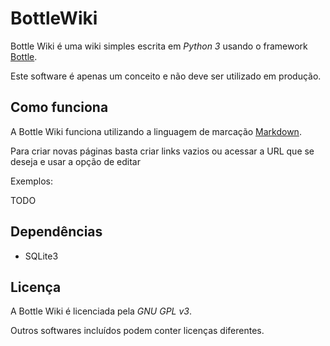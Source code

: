 # BottleWiki

Bottle Wiki é uma wiki simples escrita em *Python 3* usando o framework [Bottle](http://bottlepy.org).

Este software é apenas um conceito e não deve ser utilizado em produção.

## Como funciona

A Bottle Wiki funciona utilizando a linguagem de marcação [Markdown](http://daringfireball.net/projects/markdown).

Para criar novas páginas basta criar links vazios ou acessar a URL que se deseja e usar a opção de editar

Exemplos:

  TODO

## Dependências

  - SQLite3

## Licença

A Bottle Wiki é licenciada pela *GNU GPL v3*.

Outros softwares incluídos podem conter licenças diferentes.
